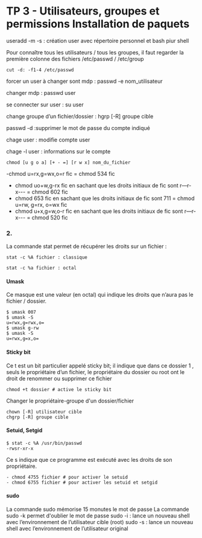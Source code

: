 # **TP 3 - Utilisateurs, groupes et permissions Installation de paquets**


useradd -m  -s : création user avec répertoire personnel et bash piur shell

Pour connaître tous les utilisateurs / tous les groupes, il faut regarder la première
colonne des fichiers /etc/passwd / /etc/group

```
cut -d: -f1-4 /etc/passwd
```


forcer un user à changer sont mdp : passwd -e nom_utilisateur

changer mdp : passwd user

se connecter sur user : su user

change groupe d’un fichier/dossier : hgrp [-R] groupe cible


passwd -d :supprimer le mot de passe du compte indiqué

chage user : modifie compte user

chage -l user : informations sur le compte


```
chmod [u g o a] [+ - =] [r w x] nom_du_fichier
```

-chmod u=rx,g=wx,o=r fic = chmod 534 fic
- chmod uo+w,g-rx fic en sachant que les droits initiaux de fic sont r—r-x---  = chmod 602 fic
- chmod 653 fic en sachant que les droits initiaux de fic sont 711  = chmod u=rw, g=rx, o=wx fic
- chmod u+x,g=w,o-r fic en sachant que les droits initiaux de fic sont r—r-x--- = chmod 520 fic


### 2. 
La commande stat permet de récupérer les droits sur un fichier :

```
stat -c %A fichier : classique

stat -c %a fichier : octal
```

#### Umask

Ce masque est une valeur (en octal) qui indique les droits que n’aura pas le
fichier / dossier.

```
$ umask 007
$ umask -S
u=rwx,g=rwx,o=
$ umask g-rw
$ umask -S
u=rwx,g=x,o=
```

#### Sticky bit

Ce t est un bit particulier appelé sticky bit; il indique que dans ce dossier 1
, seuls
le propriétaire d’un fichier, le propriétaire du dossier ou root ont le droit de
renommer ou supprimer ce fichier

```
chmod +t dossier # active le sticky bit
```

Changer le propriétaire-groupe d'un dossier/fichier

```
chown [-R] utilisateur cible
chgrp [-R] groupe cible
```
#### Setuid, Setgid

```
$ stat -c %A /usr/bin/passwd
-rwsr-xr-x
```

Ce s indique que ce programme est exécuté avec les droits de son propriétaire.

```
- chmod 4755 fichier # pour activer le setuid
- chmod 6755 fichier # pour activer les setuid et setgid
```

#### sudo 

La commande sudo mémorise 15 monutes le mot de passe 
La commande sudo -k permet d'oublier le mot de passe 
sudo -i : lance un nouveau shell avec l’environnement de l’utilisateur cible (root)
sudo -s : lance un nouveau shell avec l’environnement de l’utilisateur original